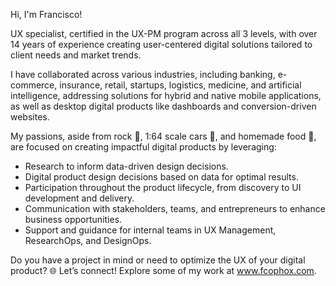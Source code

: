 Hi, I'm Francisco!

UX specialist, certified in the UX-PM program across all 3 levels, with over 14 years of experience creating user-centered digital solutions tailored to client needs and market trends.

I have collaborated across various industries, including banking, e-commerce, insurance, retail, startups, logistics, medicine, and artificial intelligence, addressing solutions for hybrid and native mobile applications, as well as desktop digital products like dashboards and conversion-driven websites.

My passions, aside from rock 🎸, 1:64 scale cars 🚗, and homemade food 🍜, are focused on creating impactful digital products by leveraging:

- Research to inform data-driven design decisions.
- Digital product design decisions based on data for optimal results.
- Participation throughout the product lifecycle, from discovery to UI development and delivery.
- Communication with stakeholders, teams, and entrepreneurs to enhance business opportunities.
- Support and guidance for internal teams in UX Management, ResearchOps, and DesignOps.

Do you have a project in mind or need to optimize the UX of your digital product? 
🌐 Let’s connect! Explore some of my work at www.fcophox.com.
